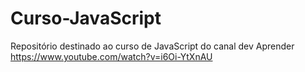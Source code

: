 # Curso-JavaScript
Repositório destinado ao curso de JavaScript do canal dev Aprender https://www.youtube.com/watch?v=i6Oi-YtXnAU
